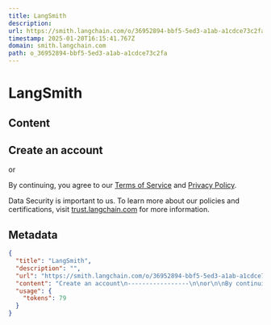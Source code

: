 ```yaml
---
title: LangSmith
description: 
url: https://smith.langchain.com/o/36952894-bbf5-5ed3-a1ab-a1cdce73c2fa/?paginationState=%7B%22pageIndex%22%3A0%2C%22pageSize%22%3A5%7D
timestamp: 2025-01-20T16:15:41.767Z
domain: smith.langchain.com
path: o_36952894-bbf5-5ed3-a1ab-a1cdce73c2fa
---
```


# LangSmith



## Content

Create an account
-----------------

or

By continuing, you agree to our [Terms of Service](https://www.langchain.com/terms-of-service) and [Privacy Policy](https://www.langchain.com/privacy-policy).

Data Security is important to us. To learn more about our policies and certifications, visit [trust.langchain.com](https://trust.langchain.com/) for more information.

## Metadata

```json
{
  "title": "LangSmith",
  "description": "",
  "url": "https://smith.langchain.com/o/36952894-bbf5-5ed3-a1ab-a1cdce73c2fa/?paginationState=%7B%22pageIndex%22%3A0%2C%22pageSize%22%3A5%7D",
  "content": "Create an account\n-----------------\n\nor\n\nBy continuing, you agree to our [Terms of Service](https://www.langchain.com/terms-of-service) and [Privacy Policy](https://www.langchain.com/privacy-policy).\n\nData Security is important to us. To learn more about our policies and certifications, visit [trust.langchain.com](https://trust.langchain.com/) for more information.",
  "usage": {
    "tokens": 79
  }
}
```
